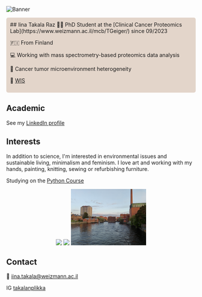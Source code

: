 
![Banner](https://github.com/iinaraz/iinaraz.github.io/raw/main/cesarea.jpg)

<div style="background-color: #e3d5ca; padding: 10px; border-radius: 5px;">
## Iina Takala Raz
👩‍🔬 PhD Student at the [Clinical Cancer Proteomics Lab](https://www.weizmann.ac.il/mcb/TGeiger/) since 09/2023

🇫🇮 From Finland

💻 Working with mass spectrometry-based proteomics data analysis

🧫 Cancer tumor microenvironment heterogeneity

🏫 [WIS](https://www.weizmann.ac.il/pages/)
</div>

## Academic
See my [LinkedIn profile](https://www.linkedin.com/in/iina-raz/)

## Interests
In addition to science, I'm interested in environmental issues and sustainable living, minimalism and feminism. I love art and working with my hands, painting, knitting, sewing or refurbishing furniture.

Studying on the [Python Course](https://szabgab.com/)

<p align="center">
<img src="/cows_field.jpg" width="200">
<img src="/me_and_moomin.jpg" width="200">
<img src="/tampere.jpg" width="200">
</p>

## Contact

📧 iina.takala@weizmann.ac.il

IG [takalanplikka](https://www.instagram.com/takalanplikka/)

